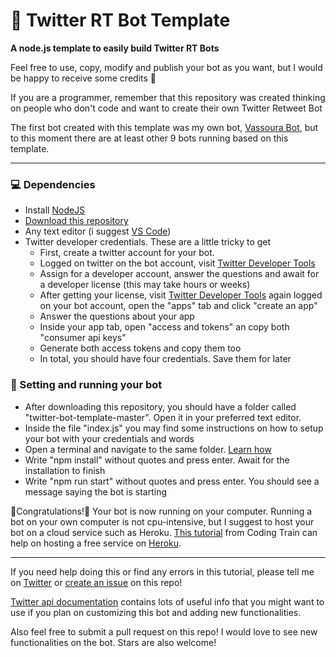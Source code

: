 # :robot: Twitter RT Bot Template

**A node.js template to easily build Twitter RT Bots**

Feel free to use, copy, modify and publish your bot as you want, but I would be happy to receive some credits :grimacing:

If you are a programmer, remember that this repository was created thinking on people who don't code and want to create their own Twitter Retweet Bot

The first bot created with this template was my own bot, [Vassoura Bot](https://twitter.com/vass_oura_bot), but to this moment there are at least other 9 bots running based on this template.

---

### :computer: Dependencies

- Install [NodeJS](https://nodejs.org/en/)
- [Download this repository](https://github.com/vassourita/twitter-bot-template/archive/master.zip)
- Any text editor (i suggest [VS Code](https://code.visualstudio.com/))
- Twitter developer credentials. These are a little tricky to get
  - First, create a twitter account for your bot.
  - Logged on twitter on the bot account, visit [Twitter Developer Tools](https://developer.twitter.com)
  - Assign for a developer account, answer the questions and await for a developer license (this may take hours or weeks)
  - After getting your license, visit [Twitter Developer Tools](developer.twitter.com) again logged on your bot account, open the "apps" tab and click "create an app"
  - Answer the questions about your app
  - Inside your app tab, open "access and tokens" an copy both "consumer api keys"
  - Generate both access tokens and copy them too
  - In total, you should have four credentials. Save them for later

### :rocket: Setting and running your bot

- After downloading this repository, you should have a folder called "twitter-bot-template-master". Open it in your preferred text editor.
- Inside the file "index.js" you may find some instructions on how to setup your bot with your credentials and words
- Open a terminal and navigate to the same folder. [Learn how](https://medium.com/@adsonrocha/como-abrir-e-navegar-entre-pastas-com-o-prompt-de-comandos-do-windows-10-68750eae8f47)
- Write "npm install" without quotes and press enter. Await for the installation to finish
- Write "npm run start" without quotes and press enter. You should see a message saying the bot is starting

:tada:Congratulations!:confetti_ball: Your bot is now running on your computer. Running a bot on your own computer is not cpu-intensive, but I suggest to host your bot on a cloud service such as Heroku. [This tutorial](https://www.youtube.com/watch?v=DwWPunpypNA) from Coding Train can help on hosting a free service on [Heroku](https://heroku.com).

---

If you need help doing this or find any errors in this tutorial, please tell me on [Twitter](https://twitter.com/vass_oura) or [create an issue](https://github.com/vassourita/twitter-bot-template/issues/new) on this repo!

[Twitter api documentation](https://developer.twitter.com/en/docs/basics/getting-started) contains lots of useful info that you might want to use if you plan on customizing this bot and adding new functionalities.

Also feel free to submit a pull request on this repo! I would love to see new functionalities on the bot. Stars are also welcome!

